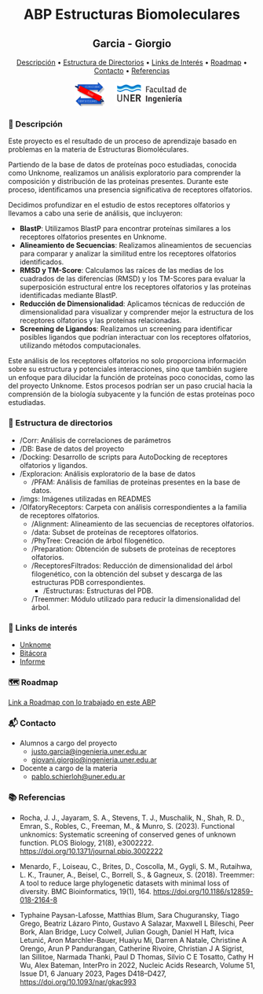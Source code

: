 <div align="center">

# ABP Estructuras Biomoleculares

## Garcia - Giorgio


[Descripción](#-descripción) • [Estructura de Directorios](#file_folder-estructura-de-directorios) • [Links de Interés](#paperclip-links-de-interés) • [Roadmap](#world_map-roadmap) • [Contacto](#-contacto) • [Referencias](#-referencias)



<div style="text-align: center;">
    <div style="display: inline-flex; align-items: center;">
        <img src="imgs/logo_eb.png" alt="Logo EB" style="height: 50px;margin-right: 20px;">
        <img src="imgs/logouner.png" alt="Logo UNER" style="height: 50px;">
    </div>
</div>


</div>



### 📖 Descripción
Este proyecto es el resultado de un proceso de aprendizaje basado en problemas en la materia de Estructuras Biomoléculares.

Partiendo de la base de datos de proteínas poco estudiadas, conocida como Unknome, realizamos un análisis exploratorio para comprender la composición y distribución de las proteínas presentes. Durante este proceso, identificamos una presencia significativa de receptores olfatorios.

Decidimos profundizar en el estudio de estos receptores olfatorios y llevamos a cabo una serie de análisis, que incluyeron:

- **BlastP**: Utilizamos BlastP para encontrar proteínas similares a los receptores olfatorios presentes en Unknome.
- **Alineamiento de Secuencias**: Realizamos alineamientos de secuencias para comparar y analizar la similitud entre los receptores olfatorios identificados.
- **RMSD y TM-Score**: Calculamos las raíces de las medias de los cuadrados de las diferencias (RMSD) y los TM-Scores para evaluar la superposición estructural entre los receptores olfatorios y las proteínas identificadas mediante BlastP.
- **Reducción de Dimensionalidad**: Aplicamos técnicas de reducción de dimensionalidad para visualizar y comprender mejor la estructura de los receptores olfatorios y las proteínas relacionadas.
- **Screening de Ligandos**: Realizamos un screening para identificar posibles ligandos que podrían interactuar con los receptores olfatorios, utilizando métodos computacionales.


Este análisis de los receptores olfatorios no solo proporciona información sobre su estructura y potenciales interacciones, sino que también sugiere un enfoque para dilucidar la función de proteínas poco conocidas, como las del proyecto Unknome. Estos procesos podrían ser un paso crucial hacia la comprensión de la biología subyacente y la función de estas proteínas poco estudiadas.

### :file_folder: Estructura de directorios
- /Corr: Análisis de correlaciones de parámetros
- /DB: Base de datos del proyecto
- /Docking: Desarrollo de scripts para AutoDocking de receptores olfatorios y ligandos.
- /Exploracion: Análisis exploratorio de la base de datos
	- /PFAM: Análisis de familias de proteínas presentes en la base de datos.
- /imgs: Imágenes utilizadas en READMES
- /OlfatoryReceptors: Carpeta con análisis correspondientes a la familia de receptores olfatorios.
	- /Alignment: Alineamiento de las secuencias de receptores olfatorios.
	- /data: Subset de proteínas de receptores olfatorios.
	- /PhyTree: Creación de árbol filogenético.
	- /Preparation: Obtención de subsets de proteínas de receptores olfatorios.
	- /ReceptoresFiltrados: Reducción de dimensionalidad del árbol filogenético, con la obtención del subset y descarga de las estructuras PDB correspondientes.
		- /Estructuras: Estructuras del PDB.
	- /Treemmer: Módulo utilizado para reducir la dimensionalidad del árbol.



### :paperclip: Links de interés
- [Unknome](https://unknome.mrc-lmb.cam.ac.uk/)
- [Bitácora](https://docs.google.com/document/d/1hfnAr0R3DH2llRegLN6dVXDsyPDdvUwWzP8I5dPmboY/edit?usp=sharing)
- [Informe](https://docs.google.com/document/d/1W4E4xc-yobJKqFuypAWl4mKD40Bq83cPE_Dq3pm-OxU/edit?usp=sharing)

### :world_map: Roadmap

[Link a Roadmap con lo trabajado en este ABP](https://roadmap.sh/r/abp-eb)

### 📬 Contacto
- Alumnos a cargo del proyecto
	- justo.garcia@ingenieria.uner.edu.ar
	- giovani.giorgio@ingenieria.uner.edu.ar
- Docente a cargo de la materia
	- pablo.schierloh@uner.edu.ar




### 📚 Referencias
- Rocha, J. J., Jayaram, S. A., Stevens, T. J., Muschalik, N., Shah, R. D., Emran, S., Robles, C., Freeman, M., & Munro, S. (2023). Functional unknomics: Systematic screening of conserved genes of unknown function. PLOS Biology, 21(8), e3002222. https://doi.org/10.1371/journal.pbio.3002222

- Menardo, F., Loiseau, C., Brites, D., Coscolla, M., Gygli, S. M., Rutaihwa, L. K., Trauner, A., Beisel, C., Borrell, S., & Gagneux, S. (2018). Treemmer: A tool to reduce large phylogenetic datasets with minimal loss of diversity. BMC Bioinformatics, 19(1), 164. https://doi.org/10.1186/s12859-018-2164-8

- Typhaine Paysan-Lafosse, Matthias Blum, Sara Chuguransky, Tiago Grego, Beatriz Lázaro Pinto, Gustavo A Salazar, Maxwell L Bileschi, Peer Bork, Alan Bridge, Lucy Colwell, Julian Gough, Daniel H Haft, Ivica Letunić, Aron Marchler-Bauer, Huaiyu Mi, Darren A Natale, Christine A Orengo, Arun P Pandurangan, Catherine Rivoire, Christian J A Sigrist, Ian Sillitoe, Narmada Thanki, Paul D Thomas, Silvio C E Tosatto, Cathy H Wu, Alex Bateman, InterPro in 2022, Nucleic Acids Research, Volume 51, Issue D1, 6 January 2023, Pages D418–D427, https://doi.org/10.1093/nar/gkac993